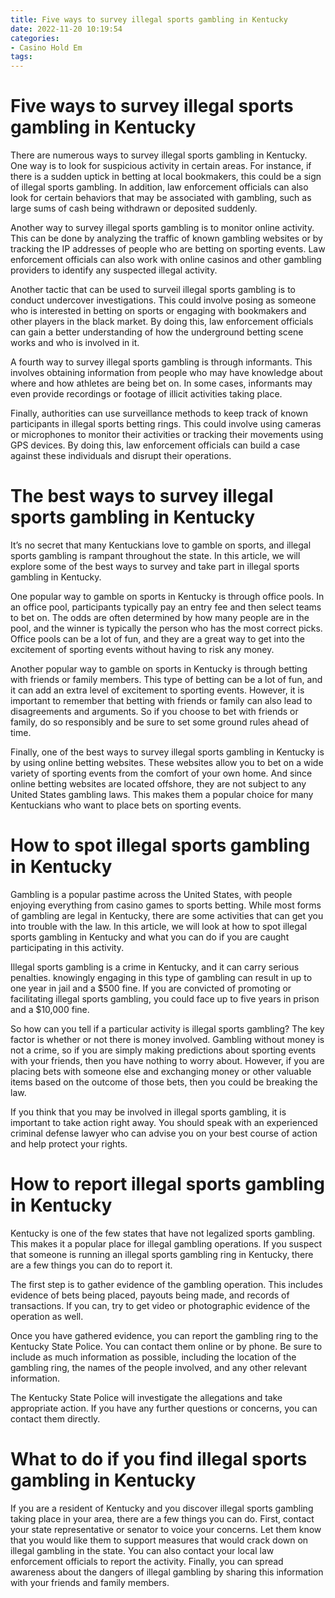 ```yaml
---
title: Five ways to survey illegal sports gambling in Kentucky
date: 2022-11-20 10:19:54
categories:
- Casino Hold Em
tags:
---
```



#  Five ways to survey illegal sports gambling in Kentucky

There are numerous ways to survey illegal sports gambling in Kentucky. One way is to look for suspicious activity in certain areas. For instance, if there is a sudden uptick in betting at local bookmakers, this could be a sign of illegal sports gambling. In addition, law enforcement officials can also look for certain behaviors that may be associated with gambling, such as large sums of cash being withdrawn or deposited suddenly.

Another way to survey illegal sports gambling is to monitor online activity. This can be done by analyzing the traffic of known gambling websites or by tracking the IP addresses of people who are betting on sporting events. Law enforcement officials can also work with online casinos and other gambling providers to identify any suspected illegal activity.

Another tactic that can be used to surveil illegal sports gambling is to conduct undercover investigations. This could involve posing as someone who is interested in betting on sports or engaging with bookmakers and other players in the black market. By doing this, law enforcement officials can gain a better understanding of how the underground betting scene works and who is involved in it.

A fourth way to survey illegal sports gambling is through informants. This involves obtaining information from people who may have knowledge about where and how athletes are being bet on. In some cases, informants may even provide recordings or footage of illicit activities taking place.

Finally, authorities can use surveillance methods to keep track of known participants in illegal sports betting rings. This could involve using cameras or microphones to monitor their activities or tracking their movements using GPS devices. By doing this, law enforcement officials can build a case against these individuals and disrupt their operations.

#  The best ways to survey illegal sports gambling in Kentucky

It’s no secret that many Kentuckians love to gamble on sports, and illegal sports gambling is rampant throughout the state. In this article, we will explore some of the best ways to survey and take part in illegal sports gambling in Kentucky.

One popular way to gamble on sports in Kentucky is through office pools. In an office pool, participants typically pay an entry fee and then select teams to bet on. The odds are often determined by how many people are in the pool, and the winner is typically the person who has the most correct picks. Office pools can be a lot of fun, and they are a great way to get into the excitement of sporting events without having to risk any money.

Another popular way to gamble on sports in Kentucky is through betting with friends or family members. This type of betting can be a lot of fun, and it can add an extra level of excitement to sporting events. However, it is important to remember that betting with friends or family can also lead to disagreements and arguments. So if you choose to bet with friends or family, do so responsibly and be sure to set some ground rules ahead of time.

Finally, one of the best ways to survey illegal sports gambling in Kentucky is by using online betting websites. These websites allow you to bet on a wide variety of sporting events from the comfort of your own home. And since online betting websites are located offshore, they are not subject to any United States gambling laws. This makes them a popular choice for many Kentuckians who want to place bets on sporting events.

#  How to spot illegal sports gambling in Kentucky

Gambling is a popular pastime across the United States, with people enjoying everything from casino games to sports betting. While most forms of gambling are legal in Kentucky, there are some activities that can get you into trouble with the law. In this article, we will look at how to spot illegal sports gambling in Kentucky and what you can do if you are caught participating in this activity.

Illegal sports gambling is a crime in Kentucky, and it can carry serious penalties. knowingly engaging in this type of gambling can result in up to one year in jail and a $500 fine. If you are convicted of promoting or facilitating illegal sports gambling, you could face up to five years in prison and a $10,000 fine.

So how can you tell if a particular activity is illegal sports gambling? The key factor is whether or not there is money involved. Gambling without money is not a crime, so if you are simply making predictions about sporting events with your friends, then you have nothing to worry about. However, if you are placing bets with someone else and exchanging money or other valuable items based on the outcome of those bets, then you could be breaking the law.

If you think that you may be involved in illegal sports gambling, it is important to take action right away. You should speak with an experienced criminal defense lawyer who can advise you on your best course of action and help protect your rights.

#  How to report illegal sports gambling in Kentucky

Kentucky is one of the few states that have not legalized sports gambling. This makes it a popular place for illegal gambling operations. If you suspect that someone is running an illegal sports gambling ring in Kentucky, there are a few things you can do to report it.

The first step is to gather evidence of the gambling operation. This includes evidence of bets being placed, payouts being made, and records of transactions. If you can, try to get video or photographic evidence of the operation as well.

Once you have gathered evidence, you can report the gambling ring to the Kentucky State Police. You can contact them online or by phone. Be sure to include as much information as possible, including the location of the gambling ring, the names of the people involved, and any other relevant information.

The Kentucky State Police will investigate the allegations and take appropriate action. If you have any further questions or concerns, you can contact them directly.

#  What to do if you find illegal sports gambling in Kentucky

If you are a resident of Kentucky and you discover illegal sports gambling taking place in your area, there are a few things you can do. First, contact your state representative or senator to voice your concerns. Let them know that you would like them to support measures that would crack down on illegal gambling in the state. You can also contact your local law enforcement officials to report the activity. Finally, you can spread awareness about the dangers of illegal gambling by sharing this information with your friends and family members.